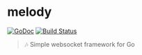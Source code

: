 # melody

[![GoDoc](https://godoc.org/github.com/olahol/melody?status.svg)](https://godoc.org/github.com/olahol/melody)
[![Build Status](https://travis-ci.org/olahol/melody.svg)](https://travis-ci.org/olahol/melody)

> :notes: Simple websocket framework for Go
